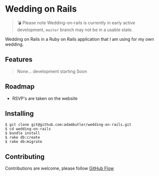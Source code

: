 # Wedding on Rails

> :bomb: Please note Wedding-on-rails is currently in early active development, `master` branch may not be in a usable state.

Wedding on Rails in a Ruby on Rails application that I am using for my own
wedding.

## Features

> None... development starting Soon

## Roadmap

- RSVP's are taken on the website

## Installing

```
$ git clone git@github.com:adambutler/wedding-on-rails.git
$ cd wedding-on-rails
$ bundle install
$ rake db:create
$ rake db:migrate
```

## Contributing

Contributions are welcome, please follow
[GitHub Flow](https://guides.github.com/introduction/flow/index.html)
